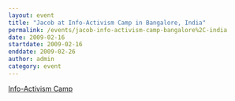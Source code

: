 ```yaml
---
layout: event
title: "Jacob at Info-Activism Camp in Bangalore, India"
permalink: /events/jacob-info-activism-camp-bangalore%2C-india
date: 2009-02-16
startdate: 2009-02-16
enddate: 2009-02-26
author: admin
category: event
---
```


[Info-Activism Camp](http://www.informationactivism.org/node/36)

